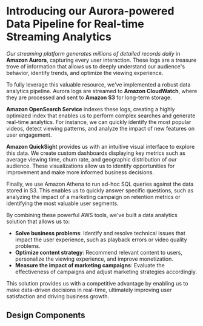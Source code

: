 # Introducing our Aurora-powered Data Pipeline for Real-time Streaming Analytics

*Our streaming platform generates millions of detailed records daily* in **Amazon Aurora**, capturing every user interaction. These logs are a treasure trove of information that allows us to deeply understand our audience's behavior, identify trends, and optimize the viewing experience. 

To fully leverage this valuable resource, we've implemented a robust data analytics pipeline. Aurora logs are streamed to **Amazon CloudWatch**, where they are processed and sent to **Amazon S3** for long-term storage. 
 
**Amazon OpenSearch Service** indexes these logs, creating a highly optimized index that enables us to perform complex searches and generate real-time analytics. For instance, we can quickly identify the most popular videos, detect viewing patterns, and analyze the impact of new features on user engagement.

**Amazon QuickSigh**t provides us with an intuitive visual interface to explore this data. We create custom dashboards displaying key metrics such as average viewing time, churn rate, and geographic distribution of our audience. These visualizations allow us to identify opportunities for improvement and make more informed business decisions.

Finally, we use Amazon Athena to run ad-hoc SQL queries against the data stored in S3. This enables us to quickly answer specific questions, such as analyzing the impact of a marketing campaign on retention metrics or identifying the most valuable user segments.

By combining these powerful AWS tools, we've built a data analytics solution that allows us to:

- **Solve business problems**: Identify and resolve technical issues that impact the user experience, such as playback errors or video quality problems.
- **Optimize content strategy**: Recommend relevant content to users, personalize the viewing experience, and improve monetization.
- **Measure the impact of marketing campaigns**: Evaluate the effectiveness of campaigns and adjust marketing strategies accordingly.

This solution provides us with a competitive advantage by enabling us to make data-driven decisions in real-time, ultimately improving user satisfaction and driving business growth.

## Design Components
